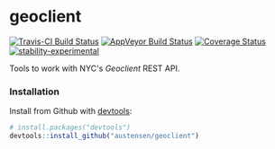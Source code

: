 
<!-- README.md is generated from README.Rmd. Please edit that file -->
geoclient
=========

[![Travis-CI Build Status](https://travis-ci.org/austensen/geoclient.svg?branch=master)](https://travis-ci.org/austensen/geoclient) [![AppVeyor Build Status](https://ci.appveyor.com/api/projects/status/github/austensen/geoclient?branch=master&svg=true)](https://ci.appveyor.com/project/austensen/geoclient) [![Coverage Status](https://img.shields.io/codecov/c/github/austensen/geoclient/master.svg)](https://codecov.io/github/austensen/geoclient?branch=master) [![stability-experimental](https://img.shields.io/badge/stability-experimental-orange.svg)](https://github.com/joethorley/stability-badges#experimental)

Tools to work with NYC's *Geoclient* REST API.

### Installation

Install from Github with [devtools](https://github.com/hadley/devtools):

``` r
# install.packages("devtools")
devtools::install_github("austensen/geoclient")
```
